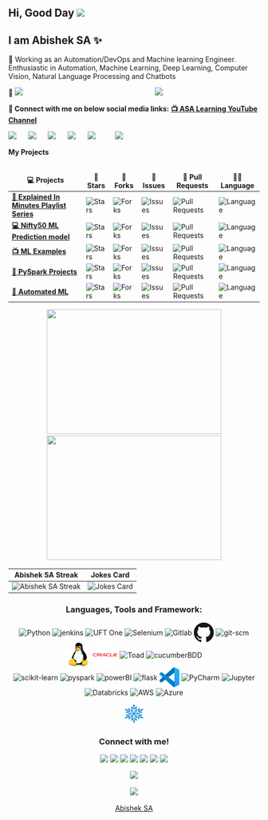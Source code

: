 ## Hi, Good Day <img src="https://raw.githubusercontent.com/MartinHeinz/MartinHeinz/master/wave.gif" width="30px">
## I am Abishek SA :sparkles:

🏁 Working as an Automation/DevOps and Machine learning Engineer. Enthusiastic in Automation, Machine Learning, Deep Learning, Computer Vision, Natural Language Processing and Chatbots

<img align="right" img src="https://media.giphy.com/media/IpeYSEZshTefe/giphy.gif" width="210px">

🔭    ![](https://visitor-badge.glitch.me/badge?page_id=AbishekSA.AbishekSA)

💬<b> Connect with me on below social media links:</b> <a href="https://www.youtube.com/channel/UCY94xPO3da1xtmKgWQriuPw?sub_confirmation=1"><b> 📺 ASA Learning YouTube Channel</b></a><br>

[<img src="https://img.shields.io/badge/linkedin-%230077B5.svg?&style=for-the-badge&logo=linkedin&logoColor=white" />](https://www.linkedin.com/in/abisheksa/) &nbsp;&nbsp;&nbsp;&nbsp;
[<img src="https://img.shields.io/badge/YouTube-FF0000?style=for-the-badge&logo=youtube&logoColor=white" />](https://www.youtube.com/channel/UCY94xPO3da1xtmKgWQriuPw?sub_confirmation=1) &nbsp;&nbsp;&nbsp;&nbsp;
[<img src="https://img.shields.io/badge/Facebook-1877F2?style=for-the-badge&logo=facebook&logoColor=white" />](https://www.facebook.com/asalearningonyoutube/) &nbsp;&nbsp;&nbsp;&nbsp;
[<img src="https://img.shields.io/badge/Instagram-E4405F?style=for-the-badge&logo=instagram&logoColor=white" />](https://www.instagram.com/asa.learning/) &nbsp;&nbsp;&nbsp;&nbsp;
[<img src="https://img.shields.io/badge/GitHub-100000?style=for-the-badge&logo=github&logoColor=white" />](https://github.com/AbishekSA/) &nbsp;&nbsp;&nbsp;&nbsp;&nbsp;&nbsp;&nbsp;&nbsp;
[<img src="https://img.shields.io/badge/Hashnode-2962FF?style=for-the-badge&logo=hashnode&logoColor=white" />](https://hashnode.com/@ASAlearning/) 

  <summary><b>My Projects</b></summary>

  <br />
  <table>
    <thead align="center">
      <tr border: none;>
        <td><b>💻 Projects</b></td>
        <td><b>🌟 Stars</b></td>
        <td><b>🍴 Forks</b></td>
        <td><b>🐛 Issues</b></td>
        <td><b>🔔 Pull Requests</b></td>
        <td><b>👨‍💻 Language</b></td>
      </tr>
    </thead>
    <tbody>
      <tr>
	      <td><a href="https://github.com/AbishekSA/Explained_In_Minutes"><b>🚀 Explained In Minutes Playlist Series</b></a></td>
        <td><img alt="Stars" src="https://img.shields.io/github/stars/AbishekSA/Explained_In_Minutes?style=flat-square&labelColor=343b41"/></td>
        <td><img alt="Forks" src="https://img.shields.io/github/forks/AbishekSA/Explained_In_Minutes?style=flat-square&labelColor=343b41"/></td>
        <td><img alt="Issues" src="https://img.shields.io/github/issues/AbishekSA/Explained_In_Minutes?style=flat-square"/></td>
        <td><img alt="Pull Requests" src="https://img.shields.io/github/issues-pr/AbishekSA/Explained_In_Minutes?style=flat-square"/></td>
        <td><img alt="Language" src="https://img.shields.io/github/languages/top/AbishekSA/Explained_In_Minutes?style=flat-square"/></td>
      </tr>
      <tr>
	      <td><a href="https://github.com/AbishekSA/Nifty50_Prediction_LinearRegression"><b>💻 Nifty50 ML Prediction model </b></a></td>
        <td><img alt="Stars" src="https://img.shields.io/github/stars/AbishekSA/Nifty50_Prediction_LinearRegression?style=flat-square&labelColor=343b41"/></td>
        <td><img alt="Forks" src="https://img.shields.io/github/forks/AbishekSA/Nifty50_Prediction_LinearRegression?style=flat-square&labelColor=343b41"/></td>
        <td><img alt="Issues" src="https://img.shields.io/github/issues/AbishekSA/Nifty50_Prediction_LinearRegression?style=flat-square"/></td>
        <td><img alt="Pull Requests" src="https://img.shields.io/github/issues-pr/AbishekSA/Nifty50_Prediction_LinearRegression?style=flat-square"/></td>
        <td><img alt="Language" src="https://img.shields.io/github/languages/top/AbishekSA/Nifty50_Prediction_LinearRegression?label=Python&style=flat-square"/></td>
      </tr>
      <tr>
	      <td><a href="https://github.com/AbishekSA/machine_learning_examples"><b>📺 ML Examples </b></a></td>
        <td><img alt="Stars" src="https://img.shields.io/github/stars/AbishekSA/machine_learning_examples?style=flat-square&labelColor=343b41"/></td>
        <td><img alt="Forks" src="https://img.shields.io/github/forks/AbishekSA/machine_learning_examples?style=flat-square&labelColor=343b41"/></td>
        <td><img alt="Issues" src="https://img.shields.io/github/issues/AbishekSA/machine_learning_examples?style=flat-square"/></td>
        <td><img alt="Pull Requests" src="https://img.shields.io/github/issues-pr/AbishekSA/machine_learning_examples?style=flat-square"/></td>
        <td><img alt="Language" src="https://img.shields.io/github/languages/top/AbishekSA/machine_learning_examples?style=flat-square"/></td> 
      </tr>
     <tr>
	<td><a href="https://github.com/AbishekSA/pyspark_projects"><b>📑 PySpark Projects </b></a></td>
        <td><img alt="Stars" src="https://img.shields.io/github/stars/AbishekSA/pyspark_projects?style=flat-square&labelColor=343b41"/></td>
        <td><img alt="Forks" src="https://img.shields.io/github/forks/AbishekSA/pyspark_projects?style=flat-square&labelColor=343b41"/></td>
        <td><img alt="Issues" src="https://img.shields.io/github/issues/AbishekSA/pyspark_projects?style=flat-square"/></td>
        <td><img alt="Pull Requests" src="https://img.shields.io/github/issues-pr/AbishekSA/pyspark_projects?style=flat-square"/></td>
        <td><img alt="Language" src="https://img.shields.io/github/languages/top/AbishekSA/pyspark_projects?style=flat-square"/></td> 
      </tr>
      <tr>
	<td><a href="https://github.com/AbishekSA/Automated-Machine-Learning"><b>🎱 Automated ML </b></a></td>
        <td><img alt="Stars" src="https://img.shields.io/github/stars/AbishekSA/Automated-Machine-Learning?style=flat-square&labelColor=343b41"/></td>
        <td><img alt="Forks" src="https://img.shields.io/github/forks/AbishekSA/Automated-Machine-Learning?style=flat-square&labelColor=343b41"/></td>
        <td><img alt="Issues" src="https://img.shields.io/github/issues/AbishekSA/Automated-Machine-Learning?style=flat-square"/></td>
        <td><img alt="Pull Requests" src="https://img.shields.io/github/issues-pr/AbishekSA/Automated-Machine-Learning?style=flat-square"/></td>
        <td><img alt="Language" src="https://img.shields.io/github/languages/top/AbishekSA/Automated-Machine-Learning?style=flat-square"/></td> 
      </tr>
    </tbody>
  </table>

<div align="center">
<a href="#"><img src="https://github-readme-stats.vercel.app/api?username=AbishekSA&show_icons=true&count_private=true&theme=radical" width="350" height="250" ></a>
<a href="#"><img src="https://github-readme-stats.vercel.app/api/top-langs/?username=AbishekSA&layout=compact&theme=radical" width="350" height="250" ></a>
</div>

Abishek SA Streak      |  Jokes Card
:-------------------------:|:-------------------------:
![Abishek SA Streak](https://github-readme-streak-stats.herokuapp.com/?user=AbishekSA) | ![Jokes Card](https://readme-jokes.vercel.app/api)
	
<div align="center">
  
<h3>Languages, Tools and Framework:</h3>

<img align="center" alt="Python" width="50px" src="https://upload.wikimedia.org/wikipedia/commons/thumb/0/0a/Python.svg/240px-Python.svg.png" />
<img align="center" alt="jenkins" width="50px" src="https://www.vectorlogo.zone/logos/jenkins/jenkins-icon.svg" />

<img align="center" alt="UFT One" width="50px" src="https://www.calleosoftware.co.uk/upload/images/logos/UFT%20logo.png" />
<img align="center" alt="Selenium" width="50px" src="https://seeklogo.com/images/S/selenium-logo-DB9103D7CF-seeklogo.com.png" />
<img align="center" alt="Gitlab" width="40px" src="https://www.vectorlogo.zone/logos/gitlab/gitlab-icon.svg" />
<img align="center" alt="GitHub" width="40px" src="https://raw.githubusercontent.com/github/explore/78df643247d429f6cc873026c0622819ad797942/topics/github/github.png" />
<img align="center" alt="git-scm" width="40px" src="https://www.vectorlogo.zone/logos/git-scm/git-scm-icon.svg" />
<img align="center" alt="linux" width="50px" src="https://raw.githubusercontent.com/devicons/devicon/master/icons/linux/linux-original.svg" />
<img align="center" alt="oracle" width="50px" src="https://raw.githubusercontent.com/devicons/devicon/master/icons/oracle/oracle-original.svg" /> 
<img align="center" alt="Toad" width="40px" src="https://upload.wikimedia.org/wikipedia/commons/e/ed/Toad-Original_RGB.png" /> 
<img align="center" alt="cucumberBDD" width="40px" src="https://www.vectorlogo.zone/logos/cucumberio/cucumberio-icon.svg" /> <br>
<img align="center" alt="scikit-learn" width="50px" src="https://upload.wikimedia.org/wikipedia/commons/0/05/Scikit_learn_logo_small.svg" />
<img align="center" alt="pyspark" width="50px" src="https://miro.medium.com/max/400/1*VNdaFCkls0gyJR0ddP1PCQ.png" /> 
<img align="center" alt="powerBI" width="50px" src="https://www.vectorlogo.zone/logos/microsoft_powerbi/microsoft_powerbi-icon.svg" /> 
<img align="center" alt="flask" width="40px" src="https://www.vectorlogo.zone/logos/pocoo_flask/pocoo_flask-icon.svg" />
<img align="center" alt="Visual Studio Code" width="40px" src="https://raw.githubusercontent.com/github/explore/80688e429a7d4ef2fca1e82350fe8e3517d3494d/topics/visual-studio-code/visual-studio-code.png" />
<img align="center" alt="PyCharm" width="40px" src="https://upload.wikimedia.org/wikipedia/commons/thumb/1/1d/PyCharm_Icon.svg/2048px-PyCharm_Icon.svg.png" />
<img align="center" alt="Jupyter" width="40px" src="https://www.vectorlogo.zone/logos/jupyter/jupyter-icon.svg" />
<img align="center" alt="Databricks" width="60px" src="https://www.vectorlogo.zone/logos/databricks/databricks-ar21.svg" />
<img align="center" alt="AWS" width="40px" src="https://www.vectorlogo.zone/logos/amazon_aws/amazon_aws-icon.svg" />
<img align="center" alt="Azure" width="40px" src="https://www.vectorlogo.zone/logos/microsoft_azure/microsoft_azure-icon.svg" />

</br>


</div>

<div align="center">
  


  
  <img align="center" a href='https://archiveprogram.github.com/'><img src='https://raw.githubusercontent.com/acervenky/animated-github-badges/master/assets/acbadge.gif' width='40' height='40'></a>


<h3>Connect with me!</h3>
 
[<img src="https://img.shields.io/badge/linkedin-%230077B5.svg?&style=for-the-badge&logo=linkedin&logoColor=white" />](https://www.linkedin.com/in/abisheksa/) [<img src="https://img.shields.io/badge/PORTFOLIO-%23292929.svg?&style=for-the-badge&logo=PORTFOLIO&logoColor=white" />](https://AbishekSA.github.io/) 
[<img src="https://img.shields.io/badge/YouTube-FF0000?style=for-the-badge&logo=youtube&logoColor=white" />](https://www.youtube.com/channel/UCY94xPO3da1xtmKgWQriuPw?sub_confirmation=1) 
[<img src="https://img.shields.io/badge/Facebook-1877F2?style=for-the-badge&logo=facebook&logoColor=white" />](https://www.facebook.com/asalearningonyoutube/) 
[<img src="https://img.shields.io/badge/Instagram-E4405F?style=for-the-badge&logo=instagram&logoColor=white" />](https://www.instagram.com/asa.learning/) 
[<img src="https://img.shields.io/badge/GitHub-100000?style=for-the-badge&logo=github&logoColor=white" />](https://github.com/AbishekSA/) 
[<img src="https://img.shields.io/badge/Hashnode-2962FF?style=for-the-badge&logo=hashnode&logoColor=white" />](https://hashnode.com/@ASAlearning/) 

![](https://visitor-badge.glitch.me/badge?page_id=AbishekSA.AbishekSA)

<a href="https://github.com/ryo-ma/github-profile-trophy"><img src="https://github-profile-trophy.vercel.app/?username=abisheksa&no-frame=true&theme=juicyfresh&title=Stars,Commit,Followers,Repositories"/></a>
<div class="badge-base LI-profile-badge" data-locale="en_US" data-size="large" data-theme="light" data-type="HORIZONTAL" data-vanity="abisheksa" data-version="v1"><a class="badge-base__link LI-simple-link" href="https://in.linkedin.com/in/abisheksa?trk=profile-badge">Abishek SA</a></div>
              
              
</div>
